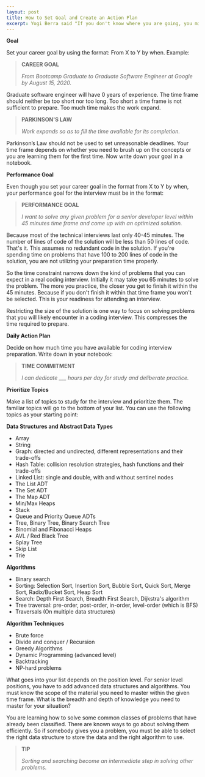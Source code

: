 ```yaml
---
layout: post
title: How to Set Goal and Create an Action Plan
excerpt: Yogi Berra said "If you don't know where you are going, you might wind up someplace else". Learn how to set your career goal and performance goal. This drives your customized action plan for coding interview preparation.
---
```


**Goal**

Set your career goal by using the format: From X to Y by when. Example: 

<blockquote class="note">
  <strong>CAREER GOAL</strong> 
  <p><i>
    From Bootcamp Graduate to Graduate Software Engineer at Google by August 15, 2020.
  </i></p>
</blockquote>

Graduate software engineer will have 0 years of experience. The time frame should neither be too short nor too long. Too short a time frame is not sufficient to prepare. Too much time makes the work expand. 

<blockquote class="note">
  <strong>PARKINSON'S LAW</strong> 
  <p><i>
    Work expands so as to fill the time available for its completion.
  </i></p>
</blockquote>

Parkinson’s Law should not be used to set unreasonable deadlines. Your time frame depends on whether you need to brush up on the concepts or you are learning them for the first time. Now write down your goal in a notebook.

**Performance Goal**

Even though you set your career goal in the format from X to Y by when, your performance goal for the interview must be in the format: 

<blockquote class="note">
  <strong>PERFORMANCE GOAL</strong> 
  <p><i>
    I want to solve any given problem for a senior developer level within 45 minutes time frame and come up with an optimized solution.
  </i></p>
</blockquote>

Because most of the technical interviews last only 40-45 minutes. The number of lines of code of the solution will be less than 50 lines of code. That's it. This assumes no redundant code in the solution. If you're spending time on problems that have 100 to 200 lines of code in the solution, you are not utilizing your preparation time properly.

So the time constraint narrows down the kind of problems that you can expect in a real coding interview. Initially it may take you 65 minutes to solve the problem. The more you practice, the closer you get to finish it within the 45 minutes. Because if you don't finish it within that time frame you won't be selected. This is your readiness for attending an interview.

Restricting the size of the solution is one way to focus on solving problems that you will likely encounter in a coding interview. This compresses the time required to prepare. 

**Daily Action Plan**

Decide on how much time you have available for coding interview preparation. Write down in your notebook:

<blockquote class="note">
  <strong>TIME COMMITMENT</strong> 
  <p><i>
    I can dedicate ___ hours per day for study and deliberate practice.
  </i></p>
</blockquote>

**Prioritize Topics**

Make a list of topics to study for the interview and prioritize them. The familiar topics will go to the bottom of your list. You can use the following topics as your starting point:

**Data Structures and Abstract Data Types**

- Array
- String
- Graph: directed and undirected, different representations and their trade-offs
- Hash Table: collision resolution strategies, hash functions and their trade-offs
- Linked List: single and double, with and without sentinel nodes
- The List ADT
- The Set ADT
- The Map ADT
- Min/Max Heaps
- Stack
- Queue and Priority Queue ADTs
- Tree, Binary Tree, Binary Search Tree
- Binomial and Fibonacci Heaps
- AVL / Red Black Tree
- Splay Tree
- Skip List
- Trie

**Algorithms**

- Binary search
- Sorting: Selection Sort, Insertion Sort, Bubble Sort, Quick Sort, Merge Sort, Radix/Bucket Sort, Heap Sort
- Search: Depth First Search, Breadth First Search, Dijkstra's algorithm
- Tree traversal: pre-order, post-order, in-order, level-order (which is BFS)
- Traversals (On multiple data structures)

**Algorithm Techniques**

- Brute force 
- Divide and conquer / Recursion
- Greedy Algorithms
- Dynamic Programming (advanced level)
- Backtracking
- NP-hard problems

What goes into your list depends on the position level. For senior level positions, you have to add advanced data structures and algorithms. You must know the scope of the material you need to master within the given time frame. What is the breadth and depth of knowledge you need to master for your situation?

You are learning how to solve some common classes of problems that have already been classified. There are known ways to go about solving them efficiently. So if somebody gives you a problem, you must be able to select the right data structure to store the data and the right algorithm to use. 

<blockquote class="note">
  <strong>TIP</strong> 
  <p><i>
    Sorting and searching become an intermediate step in solving other problems.
  </i></p>
</blockquote>
